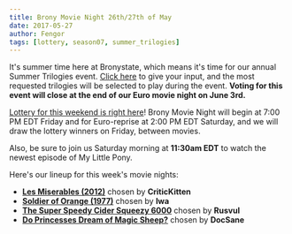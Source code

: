 ```yaml
---
title: Brony Movie Night 26th/27th of May
date: 2017-05-27
author: Fengor
tags: [lottery, season07, summer_trilogies]
---
```

It's summer time here at Bronystate, which means it's time for our annual Summer Trilogies event. [Click here][trilos] to give your input, and the most requested trilogies will be selected to play during the event. **Voting for this event will close at the end of our Euro movie night on June 3rd.**

[Lottery for this weekend is right here][lotto]! Brony Movie Night will begin at 7:00 PM EDT Friday and for Euro-reprise at 2:00 PM EDT Saturday, and we will draw the lottery winners on Friday, between movies.

Also, be sure to join us Saturday morning at **11:30am EDT** to watch the newest episode of My Little Pony.

Here's our lineup for this week's movie nights:

 - **[Les Miserables (2012)][m1]** chosen by **CriticKitten**
 - **[Soldier of Orange (1977)][m2]** chosen by **Iwa**
 - **[The Super Speedy Cider Squeezy 6000][p1]** chosen by **Rusvul**
 - **[Do Princesses Dream of Magic Sheep?][p2]** chosen by **DocSane**
 
[m1]: http://www.imdb.com/title/tt1707386/
[m2]: http://www.imdb.com/title/tt0076734/
[p1]: http://www.imdb.com/title/tt2160921/
[p2]: http://www.imdb.com/title/tt4534320/
[lotto]: https://bronystate.typeform.com/to/adsw9q
[trilos]: https://bronystate.typeform.com/to/FuKjxg
